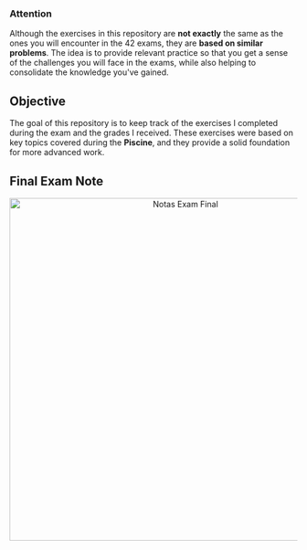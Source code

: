### Attention

Although the exercises in this repository are **not exactly** the same as the ones you will encounter in the 42 exams, they are **based on similar problems**. The idea is to provide relevant practice so that you get a sense of the challenges you will face in the exams, while also helping to consolidate the knowledge you've gained.

## Objective

The goal of this repository is to keep track of the exercises I completed during the exam and the grades I received. These exercises were based on key topics covered during the **Piscine**, and they provide a solid foundation for more advanced work.

## Final Exam Note
<p align="center">
  <img src="https://github.com/user-attachments/assets/14c73a74-f205-4895-933e-1356b8d7febe" alt="Notas Exam Final" width="600"/>
</p>
